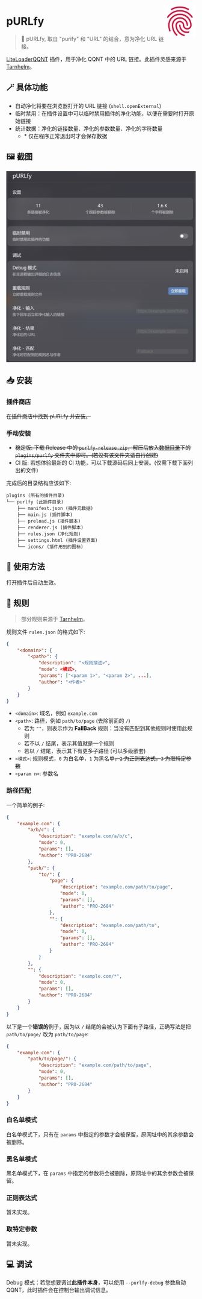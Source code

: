 <img src="./icons/icon.svg" align="right" style="width: 6em; height: 6em;"></img>

# pURLfy

> 🧹 pURLfy, 取自 "purify" 和 "URL" 的结合，意为净化 URL 链接。

[LiteLoaderQQNT](https://github.com/mo-jinran/LiteLoaderQQNT) 插件，用于净化 QQNT 中的 URL 链接。此插件灵感来源于 [Tarnhelm](https://tarnhelm.project.ac.cn/)。

## 🪄 具体功能

- 自动净化将要在浏览器打开的 URL 链接 (`shell.openExternal`)
- 临时禁用：在插件设置中可以临时禁用插件的净化功能，以便在需要时打开原始链接
- 统计数据：净化的链接数量、净化的参数数量、净化的字符数量
    - \* 仅在程序正常退出时才会保存数据

## 🖼️ 截图

![settings](./attachments/settings.jpg)

## 📥 安装

### 插件商店

~~在插件商店中找到 pURLfy 并安装。~~

### 手动安装

- ~~稳定版: 下载 Release 中的 `purlfy-release.zip`，解压后放入[数据目录](https://github.com/mo-jinran/LiteLoaderQQNT-Plugin-Template/wiki/1.%E4%BA%86%E8%A7%A3%E6%95%B0%E6%8D%AE%E7%9B%AE%E5%BD%95%E7%BB%93%E6%9E%84#liteloader%E7%9A%84%E6%95%B0%E6%8D%AE%E7%9B%AE%E5%BD%95)下的 `plugins/purlfy` 文件夹中即可。(若没有该文件夹请自行创建)~~
- CI 版: 若想体验最新的 CI 功能，可以下载源码后同上安装。(仅需下载下面列出的文件)

完成后的目录结构应该如下:

```
plugins (所有的插件目录)
└── purlfy (此插件目录)
    ├── manifest.json (插件元数据)
    ├── main.js (插件脚本)
    ├── preload.js (插件脚本)
    ├── renderer.js (插件脚本)
    ├── rules.json (净化规则)
    ├── settings.html (插件设置界面)
    └── icons/ (插件用到的图标)
```

## 🤔 使用方法

打开插件后自动生效。

## 📃 规则

> 部分规则来源于 [Tarnhelm](https://tarnhelm.project.ac.cn/rules.html)。

规则文件 `rules.json` 的格式如下:

```json
{
    "<domain>": {
        "<path>": {
            "description": "<规则描述>",
            "mode": <模式>,
            "params": ["<param 1>", "<param 2>", ...],
            "author": "<作者>"
        }
    }
}
```

- `<domain>`: 域名，例如 `example.com`
- `<path>`: 路径，例如 `path/to/page` (去除前面的 `/`)
    - 若为 `""`，则表示作为 **FallBack** 规则：当没有匹配到其他规则时使用此规则
    - 若不以 `/` 结尾，表示其值就是一个规则
    - 若以 `/` 结尾，表示其下有更多子路径 (可以多级嵌套)
- `<模式>`: 规则模式，`0` 为白名单，`1` 为黑名单~~，`2` 为正则表达式，`3` 为取特定参数~~
- `<param n>`: 参数名

### 路径匹配

一个简单的例子:

```json
{
    "example.com": {
        "a/b/c": {
            "description": "example.com/a/b/c",
            "mode": 0,
            "params": [],
            "author": "PRO-2684"
        },
        "path/": {
            "to/": {
                "page": {
                    "description": "example.com/path/to/page",
                    "mode": 0,
                    "params": [],
                    "author": "PRO-2684"
                },
                "": {
                    "description": "example.com/path/to",
                    "mode": 0,
                    "params": [],
                    "author": "PRO-2684"
                }
            }
        },
        "": {
            "description": "example.com/*",
            "mode": 0,
            "params": [],
            "author": "PRO-2684"
        }
    }
}
```

以下是一个**错误的**例子，因为以 `/` 结尾的会被认为下面有子路径，正确写法是把 `path/to/page/` 改为 `path/to/page`:

```json
{
    "example.com": {
        "path/to/page/": {
            "description": "example.com/path/to/page",
            "mode": 0,
            "params": [],
            "author": "PRO-2684"
        }
    }
}
```

### 白名单模式

白名单模式下，只有在 `params` 中指定的参数才会被保留，原网址中的其余参数会被删除。

### 黑名单模式

黑名单模式下，在 `params` 中指定的参数将会被删除，原网址中的其余参数会被保留。

### 正则表达式

暂未实现。

### 取特定参数

暂未实现。

## 💻 调试

Debug 模式：若您想要调试**此插件本身**，可以使用 `--purlfy-debug` 参数启动 QQNT，此时插件会在控制台输出调试信息。
